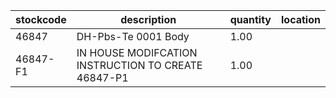 |stockcode|description|quantity|location|
|---------|-----------|--------|--------|
|46847|DH-Pbs-Te 0001 Body|1.00||
|46847-F1|IN HOUSE MODIFCATION INSTRUCTION TO CREATE 46847-P1|1.00||
